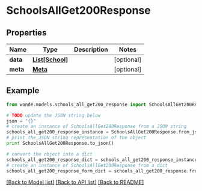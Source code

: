 # SchoolsAllGet200Response


## Properties
Name | Type | Description | Notes
------------ | ------------- | ------------- | -------------
**data** | [**List[School]**](School.md) |  | [optional] 
**meta** | [**Meta**](Meta.md) |  | [optional] 

## Example

```python
from wonde.models.schools_all_get200_response import SchoolsAllGet200Response

# TODO update the JSON string below
json = "{}"
# create an instance of SchoolsAllGet200Response from a JSON string
schools_all_get200_response_instance = SchoolsAllGet200Response.from_json(json)
# print the JSON string representation of the object
print SchoolsAllGet200Response.to_json()

# convert the object into a dict
schools_all_get200_response_dict = schools_all_get200_response_instance.to_dict()
# create an instance of SchoolsAllGet200Response from a dict
schools_all_get200_response_form_dict = schools_all_get200_response.from_dict(schools_all_get200_response_dict)
```
[[Back to Model list]](../README.md#documentation-for-models) [[Back to API list]](../README.md#documentation-for-api-endpoints) [[Back to README]](../README.md)


